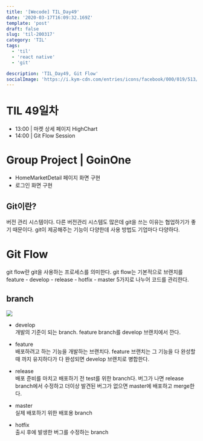 ```yaml
---
title: '[Wecode] TIL_Day49'
date: '2020-03-17T16:09:32.169Z'
template: 'post'
draft: false
slug: 'til-200317'
category: 'TIL'
tags:
  - 'til'
  - 'react native'
  - 'git'

description: 'TIL_Day49, Git Flow'
socialImage: 'https://i.kym-cdn.com/entries/icons/facebook/000/019/513/til.jpg'
---
```


# TIL 49일차

- 13:00 | 마켓 상세 페이지 HighChart
- 14:00 | Git Flow Session

# Group Project | GoinOne

- HomeMarketDetail 페이지 화면 구현
- 로그인 화면 구현

## Git이란?

버전 관리 시스템이다.
다른 버전관리 시스템도 많은데 git을 쓰는 이유는 협업하기가 좋기 때문이다.
git이 제공해주는 기능이 다양한데 사용 방법도 기업마다 다양하다.

# Git Flow

git flow란 git을 사용하는 프로세스를 의미한다.
git flow는 기본적으로 브랜치를 feature - develop - release - hotfix - master 5가지로 나누어 코드를 관리한다.

## branch

![](https://luci.criosweb.ro/wp-content/uploads/2016/04/git-flow.png)

- develop  
  개발의 기준이 되는 branch. feature branch를 develop 브랜치에서 깐다.

- feature  
  배포하려고 하는 기능을 개발하는 브랜치다. feature 브랜치는 그 기능을 다 완성할 때 까지 유지하다가 다 완성되면 develop 브랜치로 병합한다.

- release  
  배포 준비를 마치고 배포하기 전 test를 위한 branch다. 버그가 나면 release branch에서 수정하고 더이상 발견된 버그가 없으면 master에 배포하고 merge한다.

- master  
  실제 배포하기 위한 배포용 branch

- hotfix  
  출시 후에 발생한 버그를 수정하는 branch
